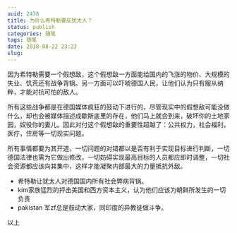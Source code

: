 ```yaml
---
uuid: 2478
title: 为什么希特勒要反犹太人？
status: publish
categories: 随笔
tags: 随笔
date: 2018-08-22 23:22
slug: 
---
```

因为希特勒需要一个假想敌，这个假想敌一方面能给国内的飞涨的物价、大规模的失业、饥荒还有战争背锅。另一方面可以吓唬德国人民，让他们认为只有服从纳粹，才能对抗可怕的敌人。

所有这些战争都是在德国媒体疯狂的鼓动下进行的，尽管现实中的假想敌可能没做什么，却也会被媒体描述成歇斯底里的存在，他们马上就会到来，破坏你的土地家园，奴役你的妻儿。因此对付这个假想敌的重要性超越了：公共权力，社会福利，医疗，住房等一切现实问题。

所有事情都要为其开道，一切问题的对错都以是否有利于实现目标进行判断，一切德国法律也需为它做出修改，一切妨碍实现最高目标的人员都应即时调整，一切社会资源都应该向其集中，这样才能凝聚内部最大的力量抵抗外敌。

- 希特勒让犹太人对德国国内所有社会弊病背锅。
- kim家族猛烈的抨击美国和西方资本主义，认为他们应该为朝鲜所发生的一切负责
- pakistan 军zf总是鼓动大家，同印度的异教徒做斗争。

以上

